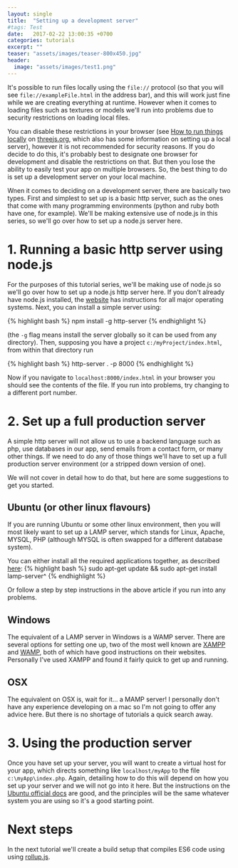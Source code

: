 ```yaml
---
layout: single
title:  "Setting up a development server"
#tags: Test
date:   2017-02-22 13:00:35 +0700
categories: tutorials
excerpt: ""
teaser: "assets/images/teaser-800x450.jpg"
header:
  image: "assets/images/test1.png"
---
```


It's possible to run files locally using the `file://` protocol (so that you will see `file://exampleFile.html` in the address bar), and this will work just fine while we are creating everything at runtime. However when it comes to loading files such as textures or models we'll run into problems due to security restrictions on loading local files. 

You can disable these restrictions in your browser (see [How to run things locally](http://threejs.dev/docs/#manual/introduction/How-to-run-thing-locally) on [threejs.org](threejs.org), which also has some information on setting up a local server), however it is not recommended for security reasons. If you do decide to do this, it's probably best to designate one browser for development and disable the restrictions on that. But then you lose the ability to easily test your app on multiple browsers. So, the best thing to do is set up a development server on your local machine. 

Wnen it comes to deciding on a development server, there are basically two types. First and simplest to set up is a basic http server, such as the ones that come with many programming environments (python and ruby both have one, for example). We'll be making extensive use of node.js in this series, so we'll go over how to set up a node.js server here. 

# 1. Running a basic http server using node.js 

For the purposes of this tutorial series, we'll be making use of node.js so we'll go over how to set up a node.js http server here. If you don't already have node.js installed, the [website](https://nodejs.org/en/download/package-manager/) has instructions for all major operating systems. Next, you can install a simple server using:

{% highlight bash %}
npm install -g http-server 
{% endhighlight %}

(the `-g` flag means install the server globally so it can be used from any directory). Then, supposing you have a project `c:/myProject/index.html`, from within that directory run

{% highlight bash %}
http-server . -p 8000
{% endhighlight %}

Now if you navigate to `localhost:8000/index.html` in your browser you should see the contents of the file. If you run into problems, try changing to a different port number. 

# 2. Set up a full production server 

A simple http server will not allow us to use a backend language such as php, use databases in our app, send emails from a contact form, or many other things. If we need to do any of those things we'll have to set up a full production server environment (or a stripped down version of one).

We will not cover in detail how to do that, but here are some suggestions to get you started.

## Ubuntu (or other linux flavours)

If you are running Ubuntu or some other linux environment, then you  will most likely want to set up a LAMP server, which stands for Linux, Apache, MYSQL, PHP (although MYSQL is often swapped for a different database system).

You can either install all the required applications together, as described [here](https://help.ubuntu.com/community/ApacheMySQLPHP#Hint:_Server_Guide):
{% highlight bash %}
 sudo apt-get update && sudo apt-get install lamp-server^
{% endhighlight %}

Or follow a step by step instructions in the above article if you run into any problems. 

## Windows

The equivalent of a LAMP server in Windows is a WAMP server. There are several options for setting one up, two of the most well known are [XAMPP](https://www.apachefriends.org/index.html) and [WAMP](http://www.wampserver.com/en/), both of which have good instructions on their websites. Personally I've used XAMPP and found it fairly quick to get up and running. 

## OSX 

The equivalent on OSX is, wait for it... a MAMP server! I personally don't have any experience developing on a mac so I'm not going to offer any advice here. But there is no shortage of tutorials a quick search away. 

# 3. Using the production server

Once you have set up your server, you will want to create a virtual host for your app, which directs something like `localhost/myApp` to the file `c:\myApp\index.php`. Again, detailing how to do this will depend on how you set up your server and we will not go into it here. But the instructions on the [Ubuntu official docs](https://help.ubuntu.com/community/ApacheMySQLPHP#Virtual_Hosts) are good, and the principles will be the same whatever system you are using so it's a good starting point.


# Next steps

In the next tutorial we'll create a build setup that compiles ES6 code using using [rollup.js](https://rollupjs.org/).